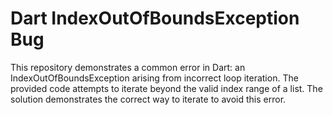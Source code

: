 # Dart IndexOutOfBoundsException Bug
This repository demonstrates a common error in Dart: an IndexOutOfBoundsException arising from incorrect loop iteration.  The provided code attempts to iterate beyond the valid index range of a list.  The solution demonstrates the correct way to iterate to avoid this error.